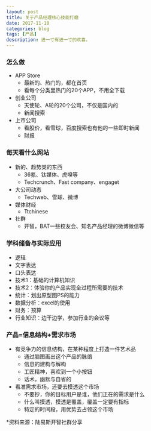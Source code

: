 ```yaml
---
layout: post
title: 关于产品经理核心技能打磨
date: 2017-11-10
categories: blog
tags: [产品]
description: 进一寸有进一寸的欢喜。
---
```


### 怎么做
* APP Store
  * 最新的、热门的，都在首页
  * 看每个分类里热门的20个APP，不用全下载
* 创业公司
  * 天使轮、A轮的20个公司，不仅是国内的
  * 新闻搜索
* 上市公司
  * 看股价，看雪球，百度搜索也有他的一些即时新闻
  * 财报

### 每天看什么网站
* 新的、趋势类的东西
  * 36氪、钛媒体、虎嗅等
  * Techcrunch、Fast company、engaget
* 大公司动态
  * Techweb、雪球、微博
* 媒体财经
  * Ttchinese
* 社群
  * 开智，BAT一些校友会、知名产品经理的微博微信等

### 学科储备与实际应用
* 逻辑
* 文字表达
* 口头表达
* 技术1：基础的计算机知识
* 技术2：体验你的产品实现全过程所需要的技术
* 统计：划出原型图PS的能力
* 数据分析：excel的使用
* 财务：预算
* 行业知识：边干边学，参加行业的会议等

### 产品=信息结构+需求市场
* 有竞争力的信息结构，在某种程度上打造一件艺术品
  * 通过脑图画出这个产品的脉络
  * 信息的建构与解构
  * 工匠精神，喜欢到一个小按钮
  * 话术，幽默与自省的
* 看准需求市场，还要去摸透这个市场
  * 不要抄，你的目标用户是谁，他们正在的需求是什么
  * 什么叫摸透，摸透是覆盖，覆盖一定要有指标
  * 特定的时间段，用优势去占领这个市场


*资料来源：陆易斯开智社群分享
